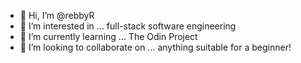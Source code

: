 - 👋 Hi, I’m @rebbyR
- 👀 I’m interested in ... full-stack software engineering
- 🌱 I’m currently learning ... The Odin Project
- 💞️ I’m looking to collaborate on ... anything suitable for a beginner!

<!---
rebbyR/rebbyR is a ✨ special ✨ repository because its `README.md` (this file) appears on your GitHub profile.
You can click the Preview link to take a look at your changes.
--->
